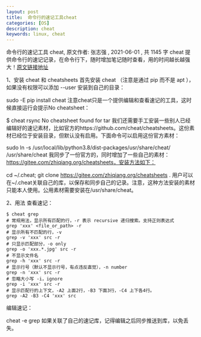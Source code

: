 ```yaml
---
layout: post
title:  命令行的速记工具cheat
categories: [OS]
description: cheat
keywords: linux, cheat
---
```


命令行的速记工具 cheat, 原文作者: 张志强 , 2021-06-01 , 共 1145 字 cheat 提供命令行的速记记录，在命令行下，随时增加笔记随时查看，用的时间越长越强大！[原文链接地址](https://zhiqiang.org/it/cheat-cheatsheets.html)

1、安装 cheat 和 cheatsheets
首先安装 cheat （注意是通过 pip 而不是 apt ），如果没有权限可以添加 --user 安装到自己的目录：

sudo -E pip install cheat 
注意cheat只是一个提供编辑和查看速记的工具，这时候直接运行会提示No cheatsheet：

$ cheat rsync
No cheatsheet found for tar
我们还需要手工安装一些别人已经编辑好的速记素材，比如官方的https://github.com/cheat/cheatsheets。这份素材已经位于安装目录，但默认没有启用。下面命令可以启用这份官方素材：

sudo ln -s /usr/local/lib/python3.8/dist-packages/usr/share/cheat/ /usr/share/cheat
我同步了一份官方的，同时增加了一些自己的素材：https://gitee.com/zhiqiang.org/cheatsheets，安装方法如下：

cd ~/.cheat;
git clone https://gitee.com/zhiqiang.org/cheatsheets .
用户可以在~/.cheat关联自己的库，以保存和同步自己的记录。注意，这种方法安装的素材只能本人使用。公用素材需要安装在/usr/share/cheat。

2、用法
查看速记：
```
$ cheat grep
# 常规用法，显示所有匹配的行，-r 表示 recursive 递归搜索。支持正则表达式
grep 'xxx' <file_or_path> -r
# 显示所有不匹配的行，-v
grep -v 'xxx' src -r
# 只显示匹配部分，-o only
grep -o 'xxx.*.jpg' src -r
# 不显示文件名
grep -h 'xxx' src -r
# 显示行号（默认不显示行号，有点违反直觉），-n number
grep -n 'xxx' src -r
# 忽略大小写 -i，ignore
grep -i 'xxx' src -r
# 显示匹配行的上下文，-A2 上面2行，-B3 下面3行，-C4 上下各4行。
grep -A2 -B3 -C4 'xxx' src
```
编辑速记：

cheat -e grep
如果关联了自己的速记库，记得编辑之后同步推送到库，以免丢失。

